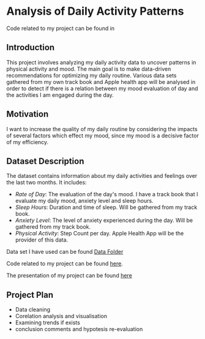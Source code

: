 # Analysis of Daily Activity Patterns


Code related to my project can be found in

## Introduction
This project involves analyzing my daily activity data to uncover patterns in physical activity and mood. The main goal is to make data-driven recommendations for optimizing my daily routine. Various data sets gathered from my own track book and Apple health app will be analysed in order to detect if there is a relation between my mood evaluation of day and the activities I am engaged during the day. 

## Motivation 
I want to increase the quality of my daily routine by considering the impacts of several factors which effect my mood, since my mood is a decisive factor of my efficiency. 

## Dataset Description
The dataset contains information about my daily activities and feelings over the last two months. It includes:

- *Rate of Day*: The evaluation of the day's mood. I have a track book that I evaluate my daily mood, anxiety level and sleep hours. 
- *Sleep Hours*: Duration and time of sleep. Will be gathered from my track book.
- *Anxiety Level*: The level of anxiety experienced during the day. Will be gathered from my track book. 
- *Physical Activity*: Step Count per day. Apple Health App will be the provider of this data.

Data set I have used can be found [Data Folder](data/)

Code related to my project can be found [here](https://github.com/tuanadogani/Dsa210/blob/main/dsa210.ipynb).

The presentation of my project can be found [here](https://www.canva.com/design/DAGbqd0BruI/E5x9SSVlL2aOTK5aPX2AQw/edit?utm_content=DAGbqd0BruI&utm_campaign=designshare&utm_medium=link2&utm_source=sharebutton)


  ## Project Plan

  - Data cleaning
  - Corelation analysis and visualisation
  - Examining trends if exists
  - conclusion comments and hypotesis re-evaluation




 
